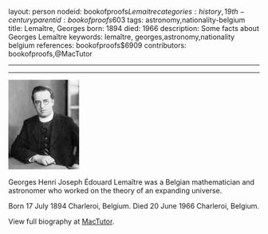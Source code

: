 layout: person
nodeid: bookofproofs$Lemaitre
categories: history,19th-century
parentid: bookofproofs$603
tags: astronomy,nationality-belgium
title: Lemaître, Georges
born: 1894
died: 1966
description: Some facts about Georges Lemaître
keywords: lemaître, georges,astronomy,nationality belgium
references: bookofproofs$6909
contributors: bookofproofs,@MacTutor

---


---

![Lemaitre.jpg](https://github.com/bookofproofs/bookofproofs.github.io/blob/main/_sources/_assets/images/portraits/Lemaitre.jpg?raw=true)

Georges Henri Joseph Édouard Lemaître was a Belgian mathematician and astronomer who worked on the theory of an expanding universe.

Born 17 July 1894 Charleroi, Belgium. Died 20 June 1966 Charleroi, Belgium.


View full biography at [MacTutor](https://mathshistory.st-andrews.ac.uk/Biographies/Lemaitre/).